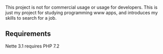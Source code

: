 This project is not for commercial usage or usage for developers. This is just my project for studying programming www apps, and introduces my skills to search for a job.

Requirements
------------
Nette 3.1 requires PHP 7.2

